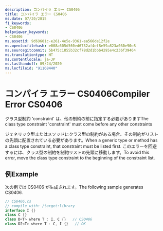 ```yaml
---
description: コンパイラ エラー CS0406
title: コンパイラ エラー CS0406
ms.date: 07/20/2015
f1_keywords:
- CS0406
helpviewer_keywords:
- CS0406
ms.assetid: 9d69681c-e261-4e5e-9361-ea566de12f2e
ms.openlocfilehash: e008a605d560ed6732af4ef8e59a823a030e90e8
ms.sourcegitcommit: 5b475c1855b32cf78d2d1bbb4295e4c236f39464
ms.translationtype: HT
ms.contentlocale: ja-JP
ms.lasthandoff: 09/24/2020
ms.locfileid: "91168440"
---
```

# <a name="compiler-error-cs0406"></a><span data-ttu-id="c4e3d-103">コンパイラ エラー CS0406</span><span class="sxs-lookup"><span data-stu-id="c4e3d-103">Compiler Error CS0406</span></span>

<span data-ttu-id="c4e3d-104">クラス型制約 'constraint' は、他の制約の前に指定する必要があります</span><span class="sxs-lookup"><span data-stu-id="c4e3d-104">The class type constraint 'constraint' must come before any other constraints</span></span>  
  
 <span data-ttu-id="c4e3d-105">ジェネリック型またはメソッドにクラス型の制約がある場合、その制約がリストの先頭に配置されている必要があります。</span><span class="sxs-lookup"><span data-stu-id="c4e3d-105">When a generic type or method has a class type constraint, that constraint must be listed first.</span></span> <span data-ttu-id="c4e3d-106">このエラーを回避するには、クラス型の制約を制約リストの先頭に移動します。</span><span class="sxs-lookup"><span data-stu-id="c4e3d-106">To avoid this error, move the class type constraint to the beginning of the constraint list.</span></span>  
  
## <a name="example"></a><span data-ttu-id="c4e3d-107">例</span><span class="sxs-lookup"><span data-stu-id="c4e3d-107">Example</span></span>  

 <span data-ttu-id="c4e3d-108">次の例では CS0406 が生成されます。</span><span class="sxs-lookup"><span data-stu-id="c4e3d-108">The following sample generates CS0406.</span></span>  
  
```csharp  
// CS0406.cs  
// compile with: /target:library  
interface I {}  
class C {}  
class D<T> where T : I, C {}   // CS0406  
class D2<T> where T : C, I {}   // OK  
```
